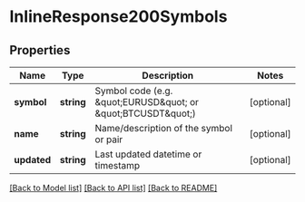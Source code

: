 # InlineResponse200Symbols

## Properties
Name | Type | Description | Notes
------------ | ------------- | ------------- | -------------
**symbol** | **string** | Symbol code (e.g. \&quot;EURUSD\&quot; or \&quot;BTCUSDT\&quot;) | [optional] 
**name** | **string** | Name/description of the symbol or pair | [optional] 
**updated** | **string** | Last updated datetime or timestamp | [optional] 

[[Back to Model list]](../../README.md#documentation-for-models) [[Back to API list]](../../README.md#documentation-for-api-endpoints) [[Back to README]](../../README.md)

